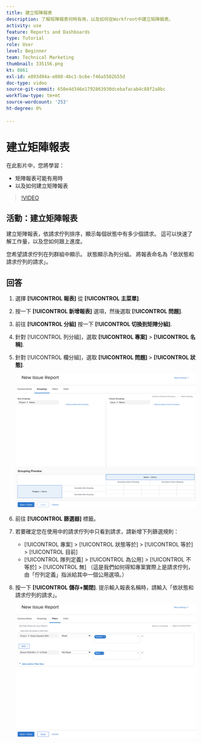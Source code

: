 ```yaml
---
title: 建立矩陣報表
description: 了解矩陣報表何時有用，以及如何在Workfront中建立矩陣報表。
activity: use
feature: Reports and Dashboards
type: Tutorial
role: User
level: Beginner
team: Technical Marketing
thumbnail: 335156.png
kt: 8861
exl-id: e893d94a-e808-4bc1-bc6e-f46a5582b55d
doc-type: video
source-git-commit: 650e4d346e1792863930dcebafacab4c88f2a8bc
workflow-type: tm+mt
source-wordcount: '253'
ht-degree: 0%

---
```


# 建立矩陣報表

在此影片中，您將學習：

* 矩陣報表可能有用時
* 以及如何建立矩陣報表

>[!VIDEO](https://video.tv.adobe.com/v/335156/?quality=12&learn=on)

## 活動：建立矩陣報表

建立矩陣報表，依請求佇列排序，顯示每個狀態中有多少個請求。 這可以快速了解工作量，以及您如何跟上進度。

您希望請求佇列在列群組中顯示。 狀態顯示為列分組。 將報表命名為「依狀態和請求佇列的請求」。

## 回答

1. 選擇 **[!UICONTROL 報表]** 從 **[!UICONTROL 主菜單]**.
1. 按一下 **[!UICONTROL 新增報表]** 選項，然後選取 **[!UICONTROL 問題]**.
1. 前往 **[!UICONTROL 分組]** 按一下 **[!UICONTROL 切換到矩陣分組]**.
1. 針對 [!UICONTROL 列分組]，選取 **[!UICONTROL 專案]** > **[!UICONTROL 名稱]**.
1. 針對 [!UICONTROL 欄分組]，選取 **[!UICONTROL 問題]** > **[!UICONTROL 狀態]**.

   ![建立新問題報告分組的螢幕影像](assets/matrix-report-groupings.png)

1. 前往 **[!UICONTROL 篩選器]** 標籤。
1. 若要確定您在使用中的請求佇列中只看到請求，請新增下列篩選規則：

   * [!UICONTROL 專案] > [!UICONTROL 狀態等於] > [!UICONTROL 等於] > [!UICONTROL 目前]
   * [!UICONTROL 隊列定義] > [!UICONTROL 為公用] > [!UICONTROL 不等於] > [!UICONTROL 無] （這是我們如何得知專案實際上是請求佇列，由「佇列定義」指派給其中一個公用選項。）

1. 按一下 **[!UICONTROL 儲存+關閉]**. 提示輸入報表名稱時，請輸入「依狀態和請求佇列的請求」。

   ![建立新問題報告篩選器的螢幕影像](assets/matrix-report-filters.png)
